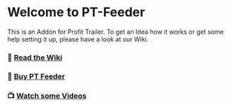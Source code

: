 # Welcome to PT-Feeder

This is an Addon for Profit Trailer. To get an Idea how it works or get some help setting it up, please have a look at our Wiki.

### 💂 [Read the Wiki][1]
### 💸 [Buy PT Feeder][2]
### 📺 [Watch some Videos][3]

[1]:	https://wiki.ptfeeder.co/
[2]:	https://wiki.ptfeeder.co/general.html#how-to-buy-pt-feeder
[3]:	https://www.youtube.com/results?search_query=pt+feeder
